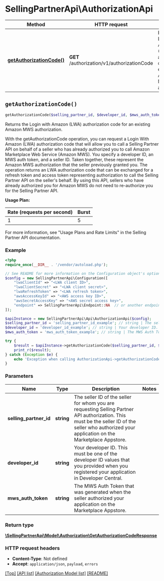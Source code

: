 # SellingPartnerApi\AuthorizationApi

Method | HTTP request | Description
------------- | ------------- | -------------
[**getAuthorizationCode()**](AuthorizationApi.md#getAuthorizationCode) | **GET** /authorization/v1/authorizationCode | Returns the Login with Amazon (LWA) authorization code for an existing Amazon MWS authorization.


## `getAuthorizationCode()`

```php
getAuthorizationCode($selling_partner_id, $developer_id, $mws_auth_token): \SellingPartnerApi\Model\Authorization\GetAuthorizationCodeResponse
```

Returns the Login with Amazon (LWA) authorization code for an existing Amazon MWS authorization.

With the getAuthorizationCode operation, you can request a Login With Amazon (LWA) authorization code that will allow you to call a Selling Partner API on behalf of a seller who has already authorized you to call Amazon Marketplace Web Service (Amazon MWS). You specify a developer ID, an MWS auth token, and a seller ID. Taken together, these represent the Amazon MWS authorization that the seller previously granted you. The operation returns an LWA authorization code that can be exchanged for a refresh token and access token representing authorization to call the Selling Partner API on the seller's behalf. By using this API, sellers who have already authorized you for Amazon MWS do not need to re-authorize you for the Selling Partner API.

**Usage Plan:**

| Rate (requests per second) | Burst |
| ---- | ---- |
| 1 | 5 |

For more information, see \"Usage Plans and Rate Limits\" in the Selling Partner API documentation.

### Example

```php
<?php
require_once(__DIR__ . '/vendor/autoload.php');

// See README for more information on the Configuration object's options
$config = new SellingPartnerApi\Configuration([
    "lwaClientId" => "<LWA client ID>",
    "lwaClientSecret" => "<LWA client secret>",
    "lwaRefreshToken" => "<LWA refresh token>",
    "awsAccessKeyId" => "<AWS access key ID>",
    "awsSecretAccessKey" => "<AWS secret access key>",
    "endpoint" => SellingPartnerApi\Endpoint::NA  // or another endpoint from lib/Endpoints.php
]);

$apiInstance = new SellingPartnerApi\Api\AuthorizationApi($config);
$selling_partner_id = 'selling_partner_id_example'; // string | The seller ID of the seller for whom you are requesting Selling Partner API authorization. This must be the seller ID of the seller who authorized your application on the Marketplace Appstore.
$developer_id = 'developer_id_example'; // string | Your developer ID. This must be one of the developer ID values that you provided when you registered your application in Developer Central.
$mws_auth_token = 'mws_auth_token_example'; // string | The MWS Auth Token that was generated when the seller authorized your application on the Marketplace Appstore.

try {
    $result = $apiInstance->getAuthorizationCode($selling_partner_id, $developer_id, $mws_auth_token);
    print_r($result);
} catch (Exception $e) {
    echo 'Exception when calling AuthorizationApi->getAuthorizationCode: ', $e->getMessage(), PHP_EOL;
}
```

### Parameters

Name | Type | Description  | Notes
------------- | ------------- | ------------- | -------------
 **selling_partner_id** | **string**| The seller ID of the seller for whom you are requesting Selling Partner API authorization. This must be the seller ID of the seller who authorized your application on the Marketplace Appstore. |
 **developer_id** | **string**| Your developer ID. This must be one of the developer ID values that you provided when you registered your application in Developer Central. |
 **mws_auth_token** | **string**| The MWS Auth Token that was generated when the seller authorized your application on the Marketplace Appstore. |

### Return type

[**\SellingPartnerApi\Model\Authorization\GetAuthorizationCodeResponse**](../Model/Authorization/GetAuthorizationCodeResponse.md)

### HTTP request headers

- **Content-Type**: Not defined
- **Accept**: `application/json`, `payload`, `errors`

[[Top]](#) [[API list]](../)
[[Authorization Model list]](../Model/Authorization)
[[README]](../../README.md)
